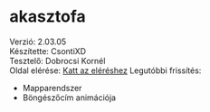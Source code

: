 # akasztofa
Verzió: 2.03.05  
Készítette: CsontiXD  
Tesztelő: Dobrocsi Kornél  
Oldal elérése: [Katt az eléréshez](https://csonti490.github.io/akasztofa/)
Legutóbbi frissítés:  
- Mapparendszer
- Böngészőcím animációja
